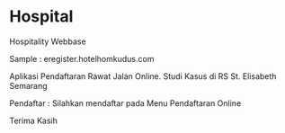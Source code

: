 # Hospital
Hospitality Webbase

Sample : eregister.hotelhomkudus.com

Aplikasi Pendaftaran Rawat Jalan Online. Studi Kasus di RS St. Elisabeth Semarang

Pendaftar :
Silahkan mendaftar pada Menu Pendaftaran Online

Terima Kasih
